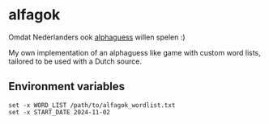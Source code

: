 # alfagok

Omdat Nederlanders ook [alphaguess](https://alphaguess.com) willen spelen :)

My own implementation of an alphaguess like game with custom word lists, tailored to be used with a Dutch source.


## Environment variables

```
set -x WORD_LIST /path/to/alfagok_wordlist.txt
set -x START_DATE 2024-11-02
```
